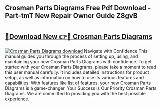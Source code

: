 ## Crosman Parts Diagrams Free Pdf Download - Part-tmT New Repair Owner Guide Z8gvB

# <h2><a href="http://dfoxi0.blite.top/?on=Crosman+Parts+Diagrams">🔗Download New 👉🔴 Crosman Parts Diagrams</a></h2>

[![Crosman Parts Diagrams download](https://i.imgur.com/lujVjoI.png)](http://dfoxi0.blite.top/?on=Crosman+Parts+Diagrams)
Navigate with Confidence This manual guides you through the process of setting up, using, and maintaining your new Crosman Parts Diagrams with confidence. To get started with your Crosman Parts Diagrams, please take a moment to read this user manual carefully. It includes detailed instructions for product setup, as well as information on how to use its various features and capabilities. With features like list of features, your new Crosman Parts Diagrams is a game-changer. Your Success is Our Priority Crosman Parts Diagrams. We are committed to providing you with the best possible experience.

